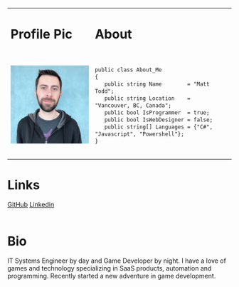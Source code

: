 <table>
<tr>
<td> <h1>Profile Pic</h1> </td>
<td> <h1>About</h1> </td>
</tr>
<tr>
<td> <img src="assets/images/profilepic.jpg"> </td>
<td>
<pre lang="csharp">
<code>
public class About_Me
{
   public string Name        = "Matt Todd";
   public string Location    = "Vancouver, BC, Canada";
   public bool IsProgrammer  = true;
   public bool IsWebDesigner = false;
   public string[] Languages = {"C#", "Javascript", "Powershell"};
}
</code>
</pre>
</td>
</tr>
</table>

# Links

<div class="inline">
	<a href="https://github.com/Fenris42" class="btn btn-github" target="_blank"><span class="icon"></span>GitHub</a>
	<a href="https://www.linkedin.com/in/matt-todd/" class="btn btn-linkedin" target="_blank"><span class="icon"></span>Linkedin</a>
</div>
<br>

# Bio
IT Systems Engineer by day and Game Developer by night. I have a love of games and technology specializing in SaaS products, automation and programming. Recently started a new adventure in game development.
